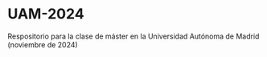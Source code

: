 # UAM-2024
Respositorio para la clase de máster en la Universidad Autónoma de Madrid (noviembre de 2024)
